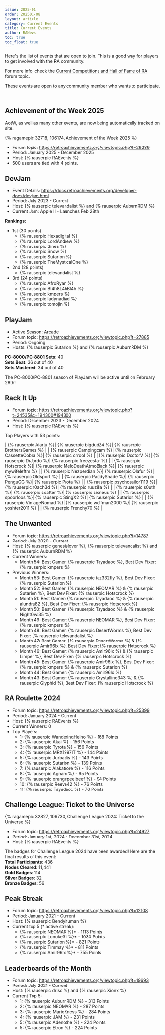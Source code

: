 ```yaml
---
issue: 2025-01
order: 202501-08
layout: article
category: Current Events
title: Current Events
author: RANews
toc: true
toc_float: true
---
```


Here's the list of events that are open to join. This is a good way for players to get involved with the RA community.

For more info, check the [Current Competitions and Hall of Fame of RA](https://retroachievements.org/viewtopic.php?t=9014) forum topic.

These events are open to any community member who wants to participate.

<br clear="right">

## Achievement of the Week 2025

AotW, as well as many other events, are now being automatically tracked on site.

{% ragamepic 32718, 106174, Achievement of the Week 2025 %}

- Forum topic: <https://retroachievements.org/viewtopic.php?t=29289>
- Period: January 2025 - December 2025
- Host: {% rauserpic RAEvents %}
- 500 users are tied with 4 points.


## DevJam

- Event Details: <https://docs.retroachievements.org/developer-docs/devjam.html>
- Period: July 2023 - Current
- Host: {% rauserpic televandalist %} and {% rauserpic AuburnRDM %}
- Current Jam: Apple II - Launches Feb 28th

**Rankings:**  
- 1st (30 points)
  - {% rauserpic Hexadigital %}
  - {% rauserpic LordAndrew %}
  - {% rauserpic Sines %}
  - {% rauserpic Snow %}
  - {% rauserpic Sutarion %}
  - {% rauserpic TheMysticalOne %}
- 2nd (28 points)
  - {% rauserpic televandalist %}
- 3rd (24 points)
  - {% rauserpic AfroRyan %}
  - {% rauserpic Bl4h8L4hBl4h %}
  - {% rauserpic kmpers %}
  - {% rauserpic ladynadiad %}
  - {% rauserpic tomojin %}


## PlayJam

- Active Season: Arcade
- Forum topic: <https://retroachievements.org/viewtopic.php?t=27885>
- Period: Ongoing
- Hosts: {% rauserpic Sutarion %} and {% rauserpic AuburnRDM %}

**PC-8000/PC-8801 Sets**: 40  
**Sets Beat**: 36 out of 40  
**Sets Mastered**: 34 out of 40  

The PC-8000/PC-8801 season of PlayJam will be active until on February 28th!  


## Rack It Up

- Forum topic: <https://retroachievements.org/viewtopic.php?t=24535&c=194300#194300>
- Period: December 2023 - December 2024
- Host: {% rauserpic RAEvents %}

Top Players with 53 points:

| {% rauserpic Alarju %}| {% rauserpic bigdud24 %}| {% rauserpic BrothersGames %} |
| {% rauserpic Campingcam %}| {% rauserpic CassetteCobra %}| {% rauserpic crrool %} |
| {% rauserpic DoctorV %}| {% rauserpic DrJordo %}| {% rauserpic freezestar %} |
| {% rauserpic Hotscrock %}| {% rauserpic MeloDeathAtmoBlack %}| {% rauserpic mywifeleftm %} |
| {% rauserpic Nezperdian %}| {% rauserpic Olafur %}| {% rauserpic Oldsport %} |
| {% rauserpic PaddyShade %}| {% rauserpic PenguGG %}| {% rauserpic Prota %} |
| {% rauserpic psychosailor1119 %}| {% rauserpic r0ach3d %}| {% rauserpic ruuzilla %} |
| {% rauserpic s0uth %}| {% rauserpic scatter %}| {% rauserpic sioneus %} |
| {% rauserpic spoorloos %}| {% rauserpic StingX2 %}| {% rauserpic Sutarion %} |
| {% rauserpic VintageNomad %}| {% rauserpic wolfman2000 %}| {% rauserpic yoshter2011 %} |
| {% rauserpic Frenchy70 %} |

## The Unwanted

- Forum topic: <https://retroachievements.org/viewtopic.php?t=14787>
- Period: July 2020 - Current
- Host: {% rauserpic genesislover %}, {% rauserpic televandalist %} and {% rauserpic AuburnRDM %}
- Current Winners:
  - Month 54: Best Gamer: {% rauserpic Tayadaoc %}, Best Dev Fixer: {% rauserpic kmpers %}
- Previous Winners:
  - Month 53: Best Gamer: {% rauserpic taz332fly %}, Best Dev Fixer: {% rauserpic Sutarion %}
  - Month 52: Best Gamer: {% rauserpic NEOMAR %} & {% rauserpic Sutarion %}, Best Dev Fixer: {% rauserpic Hotscrock %}
  - Month 51: Best Gamer: {% rauserpic Tayadaoc %} & {% rauserpic alundra82 %}, Best Dev Fixer: {% rauserpic Hotscrock %}
  - Month 50: Best Gamer: {% rauserpic Tayadaoc %} & {% rauserpic NightOwl35 %}
  - Month 49: Best Gamer: {% rauserpic NEOMAR %}, Best Dev Fixer: {% rauserpic kmpers %}
  - Month 48: Best Gamer: {% rauserpic DesertWorms %}, Best Dev Fixer: {% rauserpic televandalist %}
  - Month 47: Best Gamer: {% rauserpic DesertWorms %} & {% rauserpic Amir96lx %}, Best Dev Fixer: {% rauserpic Hotscrock %}
  - Month 46: Best Gamer: {% rauserpic Amir96lx %} & {% rauserpic Limper %}, Best Dev Fixer: {% rauserpic Hotscrock %}
  - Month 45: Best Gamer: {% rauserpic Amir96lx %}, Best Dev Fixer: {% rauserpic kmpers %} & {% rauserpic Sutarion %}
  - Month 44: Best Gamer: {% rauserpic Amir96lx %}
  - Month 43: Best Gamer: {% rauserpic Crystalline343 %} & {% rauserpic Glyphid %}, Best Dev Fixer: {% rauserpic Hotscrock %}


## RA Roulette 2024

- Forum topic: <https://retroachievements.org/viewtopic.php?t=25399>
- Period: January 2024 - Current
- Host: {% rauserpic RAEvents %}
- Current Winners: 0
- Top Players:  
  - 1:  {% rauserpic WanderingHeiho %} - 168 Points  
  - 2:  {% rauserpic Akai %} - 156 Points  
  - 3:  {% rauserpic Tyrota %} - 156 Points  
  - 4:  {% rauserpic MRX1997IT %} - 144 Points  
  - 5:  {% rauserpic Jurbadis %} - 143 Points  
  - 6:  {% rauserpic Sutarion %} - 139 Points  
  - 7:  {% rauserpic Alakatrore %} - 116 Points  
  - 8:  {% rauserpic Agnam %} - 95 Points  
  - 9:  {% rauserpic orangepeelbeef %} - 94 Points  
  - 10: {% rauserpic Reeve42 %} - 76 Points  
  - 11: {% rauserpic Tayadaoc %} - 76 Points  



## Challenge League: Ticket to the Universe


{% ragamepic 32827, 106730, Challenge League 2024: Ticket to the Universe %}

- Forum topic: <https://retroachievements.org/viewtopic.php?t=24927>
- Period: January 1st, 2024 - December 31st, 2024
- Host: {% rauserpic RAEvents %}

The badges for Challenge League 2024 have been awarded!  Here are the final results of this event:  
**Total Participants**: 436  
**Nodes Cleared**: 11,441  
**Gold Badges**: 114  
**Silver Badges**: 32  
**Bronze Badges**: 56  

## Peak Streak

- Forum topic: <https://retroachievements.org/viewtopic.php?t=12108>
- Period: January 2021 - Current
- Host: {% rauserpic Bendyhuman %}
- Current top 5 (* active streak):
  - {% rauserpic NEOMAR %}* - 1113 Points
  - {% rauserpic Lonoke31 %}* - 1030 Points
  - {% rauserpic Sutarion %}* - 821 Points
  - {% rauserpic Timmay %}* - 811 Points
  - {% rauserpic Amir96lx %}* - 755 Points


## Leaderboards of the Month

- Forum topic: <https://retroachievements.org/viewtopic.php?t=19693>
- Period: July 2021 - Current
- Host: {% rauserpic drisc %} and {% rauserpic Xionx %}
- Current Top 5:  
  - 1: {% rauserpic AuburnRDM %} - 313 Points  
  - 2: {% rauserpic NEOMAR %} - 287 Points  
  - 3: {% rauserpic MarioKness %} - 284 Points  
  - 4: {% rauserpic JAM %} - 231 Points  
  - 5: {% rauserpic Adenothe %} - 224 Points  
  - 5: {% rauserpic Etron %} - 224 Points  
